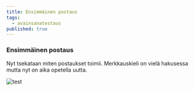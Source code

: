 ```yaml
---
title: Ensimmäinen postaus
tags:
  - avainsanatestaus
published: true
---
```



### Ensimmäinen postaus
Nyt tsekataan miten postaukset toimii. Merkkauskieli on vielä hakusessa mutta nyt on aika opetella uutta.


![test](http://i.imgur.com/WWCgxX9.jpg)

